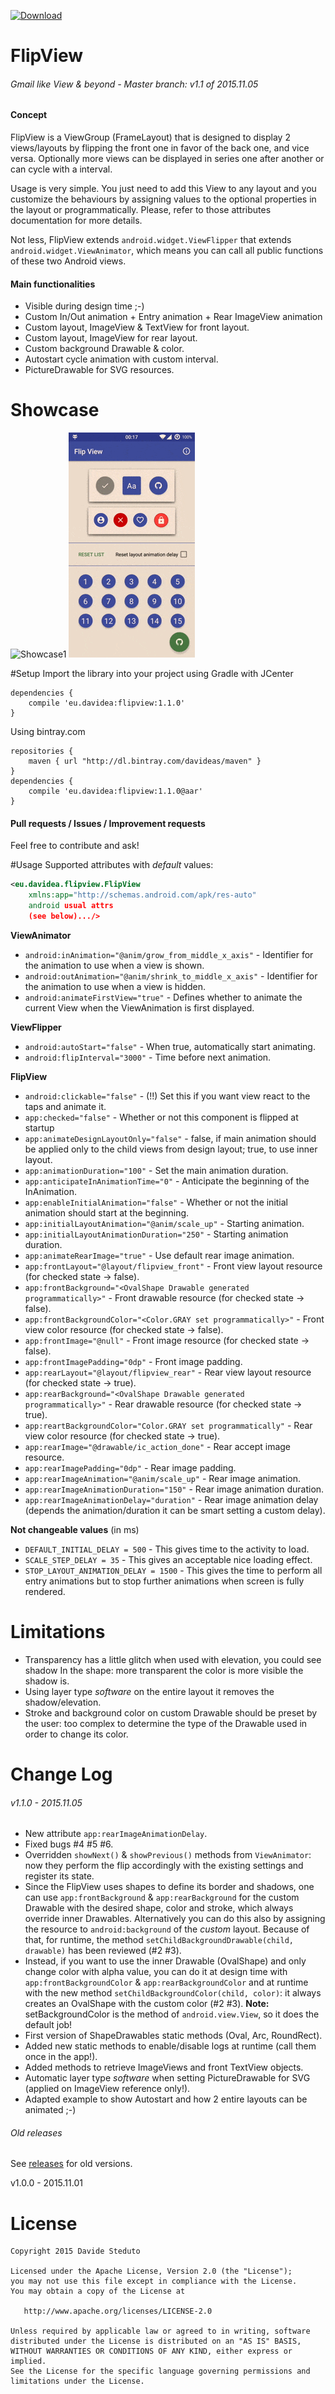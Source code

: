 [![Download](https://api.bintray.com/packages/davideas/maven/flipview/images/download.svg) ](https://bintray.com/davideas/maven/flipview/_latestVersion)

# FlipView

###### Gmail like View & beyond - Master branch: v1.1 of 2015.11.05

#### Concept
FlipView is a ViewGroup (FrameLayout) that is designed to display 2 views/layouts by flipping
the front one in favor of the back one, and vice versa. Optionally more views can be
displayed in series one after another or can cycle with a interval.

Usage is very simple. You just need to add this View to any layout and you customize the behaviours
by assigning values to the optional properties in the layout or programmatically.
Please, refer to those attributes documentation for more details.

Not less, FlipView extends `android.widget.ViewFlipper` that extends `android.widget.ViewAnimator`,
which means you can call all public functions of these two Android views.

#### Main functionalities
- Visible during design time ;-)
- Custom In/Out animation + Entry animation + Rear ImageView animation
- Custom layout, ImageView & TextView for front layout.
- Custom layout, ImageView for rear layout.
- Custom background Drawable & color.
- Autostart cycle animation with custom interval.
- PictureDrawable for SVG resources.

# Showcase
![Showcase1](/showcase/showcase1.gif) ![Showcase2](/showcase/showcase2.gif)

#Setup
Import the library into your project using Gradle with JCenter
```
dependencies {
	compile 'eu.davidea:flipview:1.1.0'
}
```
Using bintray.com
```
repositories {
	maven { url "http://dl.bintray.com/davideas/maven" }
}
dependencies {
	compile 'eu.davidea:flipview:1.1.0@aar'
}
```
#### Pull requests / Issues / Improvement requests
Feel free to contribute and ask!

#Usage
Supported attributes with _default_ values:
``` xml
<eu.davidea.flipview.FlipView
	xmlns:app="http://schemas.android.com/apk/res-auto"
	android usual attrs
	(see below).../>
```
**ViewAnimator**
- `android:inAnimation="@anim/grow_from_middle_x_axis"` - Identifier for the animation to use when a view is shown.
- `android:outAnimation="@anim/shrink_to_middle_x_axis"` - Identifier for the animation to use when a view is hidden.
- `android:animateFirstView="true"` - Defines whether to animate the current View when the ViewAnimation is first displayed.

**ViewFlipper**
- `android:autoStart="false"` - When true, automatically start animating.
- `android:flipInterval="3000"` - Time before next animation.

**FlipView**
- `android:clickable="false"` - (!!) Set this if you want view react to the taps and animate it.
- `app:checked="false"` - Whether or not this component is flipped at startup
- `app:animateDesignLayoutOnly="false"` - false, if main animation should be applied only to the child views from design layout; true, to use inner layout.
- `app:animationDuration="100"` - Set the main animation duration.
- `app:anticipateInAnimationTime="0"` - Anticipate the beginning of the InAnimation.
- `app:enableInitialAnimation="false"` - Whether or not the initial animation should start at the beginning.
- `app:initialLayoutAnimation="@anim/scale_up"` - Starting animation.
- `app:initialLayoutAnimationDuration="250"` - Starting animation duration.
- `app:animateRearImage="true"` - Use default rear image animation.
- `app:frontLayout="@layout/flipview_front"` - Front view layout resource (for checked state -> false).
- `app:frontBackground="<OvalShape Drawable generated programmatically>"` - Front drawable resource (for checked state -> false).
- `app:frontBackgroundColor="<Color.GRAY set programmatically>"` - Front view color resource (for checked state -> false).
- `app:frontImage="@null"` - Front image resource (for checked state -> false).
- `app:frontImagePadding="0dp"` - Front image padding.
- `app:rearLayout="@layout/flipview_rear"` - Rear view layout resource (for checked state -> true).
- `app:rearBackground="<OvalShape Drawable generated programmatically>"` - Rear drawable resource (for checked state -> true).
- `app:reartBackgroundColor="Color.GRAY set programmatically"` - Rear view color resource (for checked state -> true).
- `app:rearImage="@drawable/ic_action_done"` - Rear accept image resource.
- `app:rearImagePadding="0dp"` - Rear image padding.
- `app:rearImageAnimation="@anim/scale_up"` - Rear image animation.
- `app:rearImageAnimationDuration="150"` - Rear image animation duration.
- `app:rearImageAnimationDelay="duration"` - Rear image animation delay (depends the animation/duration it can be smart setting a custom delay).

**Not changeable values** (in ms)
- `DEFAULT_INITIAL_DELAY = 500` - This gives time to the activity to load.
- `SCALE_STEP_DELAY = 35` - This gives an acceptable nice loading effect.
- `STOP_LAYOUT_ANIMATION_DELAY = 1500` - This gives the time to perform all entry animations but to stop further animations when screen is fully rendered.

# Limitations
- Transparency has a little glitch when used with elevation, you could see shadow In the shape: more transparent the color is more visible the shadow is.
- Using layer type _software_ on the entire layout it removes the shadow/elevation.
- Stroke and background color on custom Drawable should be preset by the user: too complex to determine the type of the Drawable used in order to change its color.

# Change Log
###### v1.1.0 - 2015.11.05
- New attribute `app:rearImageAnimationDelay`.
- Fixed bugs #4 #5 #6.
- Overridden `showNext()` & `showPrevious()` methods from `ViewAnimator`: now they perform the flip accordingly with the existing
  settings and register its state.
- Since the FlipView uses shapes to define its border and shadows, one can use `app:frontBackground` & `app:rearBackground`
  for the custom Drawable with the desired shape, color and stroke, which always override inner Drawables.
  Alternatively you can do this also by assigning the resource to `android:background` of the _custom_ layout.
  Because of that, for runtime, the method `setChildBackgroundDrawable(child, drawable)` has been reviewed (#2 #3).
- Instead, if you want to use the inner Drawable (OvalShape) and only change color with alpha value, you can do it
  at design time with `app:frontBackgroundColor` & `app:rearBackgroundColor` and at runtime with the new method
  `setChildBackgroundColor(child, color)`: it always creates an OvalShape with the custom color (#2 #3).
  **Note:** setBackgroundColor is the method of `android.view.View`, so it does the default job!
- First version of ShapeDrawables static methods (Oval, Arc, RoundRect).
- Added new static methods to enable/disable logs at runtime (call them once in the app!).
- Added methods to retrieve ImageViews and front TextView objects.
- Automatic layer type _software_ when setting PictureDrawable for SVG (applied on ImageView reference only!).
- Adapted example to show Autostart and how 2 entire layouts can be animated ;-)

###### Old releases
See [releases](https://github.com/davideas/FlipView/releases) for old versions.

v1.0.0 - 2015.11.01

# License

    Copyright 2015 Davide Steduto

    Licensed under the Apache License, Version 2.0 (the "License");
    you may not use this file except in compliance with the License.
    You may obtain a copy of the License at

       http://www.apache.org/licenses/LICENSE-2.0

    Unless required by applicable law or agreed to in writing, software
    distributed under the License is distributed on an "AS IS" BASIS,
    WITHOUT WARRANTIES OR CONDITIONS OF ANY KIND, either express or implied.
    See the License for the specific language governing permissions and
    limitations under the License.
